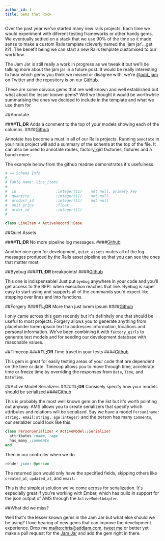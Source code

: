 ```yaml
---
author_id: 1
title: Gems that Rock
---
```


Over the past year we've started many new rails projects. Each time we would experiment with diferent testing frameworks or other handy gems. We eventually settled on a stack that we use 90% of the time so it made sense to make a custom Rails template (cleverly named the 'jam jar'...get it?). The benefit being we can start a new Rails template customised to our workflow.

The Jam Jar is still really a work in progress as we tweak it but we'll be talking more about the jam jar in a future post. It would be really interesting to hear which gems you think we missed or disagree with, we're [@add_jam](https://twitter.com/add_jam) on Twitter and the repository is on our [GitHub](https://github.com/AddJam/jamjar).

These are some obivous gems that are well known and well established but what about the lesser known gems? Well we thought it would be worthwhile summarising the ones we decided to include in the template and what we use them for.

##Annotate

####**TL;DR** Adds a comment to the top of your models showing each of the columns.
####[Github](https://github.com/ctran/annotate_models)

Annotate has become a must in all of our Rails projects. Running `annotate` in your rails project will add a summary of the schema at the top of the file. It can also be used to annotate routes, factory_girl factories, fixtures and a bunch more.

The example below from the github readme demonstrates it's usefulness.

``` ruby
# == Schema Info
#
# Table name: line_items
#
#  id                  :integer(11)    not null, primary key
#  quantity            :integer(11)    not null
#  product_id          :integer(11)    not null
#  unit_price          :float
#  order_id            :integer(11)
#

class LineItem < ActiveRecord::Base
```

##Quiet Assets

####**TL;DR** No more pipeline log messages.
####[Github](https://github.com/evrone/quiet_assets)

Another nice gem for development, `quiet_assets` mutes all of the log messages produced by the Rails asset pipeline so that you can see the ones that matter most.

##Byebug
####**TL;DR** breakpoints!
####[Github](https://github.com/deivid-rodriguez/byebug)

This one is indispensable! Just put `byebug` anywhere in your code and you'll get access to the REPL when execution reaches that line. Byebug is super easy to start using and supports all of the commands you'd expect like stepping over lines and into functions.

##Forgery
####**TL;DR** More than just lorem ipsum
####[Github](https://github.com/sevenwire/forgery)

I only came across this gem recently but it's definitely one that should be useful to most projects. Forgery allows you to generate anything from placeholder lorem ipsum text to addresses information, locations and personal information. We've been combining it with `factory_girls` to generate test models and for seeding our development database with reasonable values.

##Timecop
####**TL;DR** Time travel in your tests
####[Github](https://github.com/travisjeffery/timecop)

This gem is great for easily testing areas of your code that are dependent on the time or date. Timecop allows you to move through time, accelerate time or freeze time by overriding the responses from `Date`, `Time`, and `DateTime`.

##Active Model Serializers
####**TL;DR** Consisely specify how your models should be serialized
####[Github](https://github.com/rails-api/active_model_serializers)

This is probably the most well known gem on the list but it's worth pointing out anyway. AMS allows you to create serializers that specify which attributes and relations will be serialized. Say we have a model `Person(name: string, email:string, age:integer)` and the person has many `Comments`, our serializer could look like this:

``` ruby
class PersonSerializer < ActiveModel::Serializer
  attributes :name, :age
  has_many :comments
end
```

Then in our controller when we do

``` ruby
render json: @person
```

The returned json would only have the specified fields, skipping others like `created_at`, `updated_at`, and `email`.

This is the simplest solution we've come across for serialization. It's especially great if you're working with Ember, which has build in support for the json output of AMS through the `ActiveModelAdapter`.

##What did we miss?

Well that's the lesser known gems in the Jam Jar but what else should we be using? I love hearing of new gems that can improve the development experience. Drop me <mailto:chris@addjam.com><an email>, [tweet me](http://twitter.com/chrisasaur) or better yet make a pull request for the [Jam Jar](https://github.com/AddJam/jamjar) and add the gem right in there.
